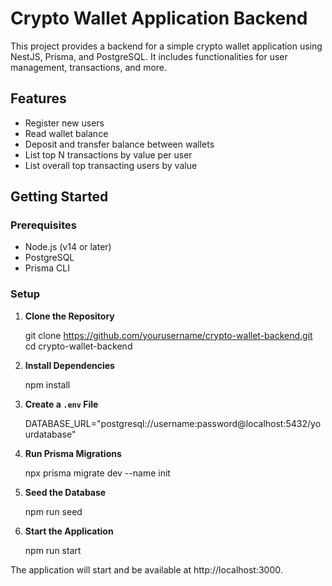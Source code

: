 # Crypto Wallet Application Backend

This project provides a backend for a simple crypto wallet application using NestJS, Prisma, and PostgreSQL. It includes functionalities for user management, transactions, and more.

## Features

- Register new users
- Read wallet balance
- Deposit and transfer balance between wallets
- List top N transactions by value per user
- List overall top transacting users by value

## Getting Started

### Prerequisites

- Node.js (v14 or later)
- PostgreSQL
- Prisma CLI

### Setup

1. **Clone the Repository**

   
   git clone https://github.com/yourusername/crypto-wallet-backend.git
   cd crypto-wallet-backend
   

2. **Install Dependencies**

   
   npm install
   

3. **Create a `.env` File**

   
   DATABASE_URL="postgresql://username:password@localhost:5432/yourdatabase"
   

4. **Run Prisma Migrations**

   
   npx prisma migrate dev --name init
   

5. **Seed the Database**

   
   npm run seed
   

6. **Start the Application**

   
   npm run start
   

The application will start and be available at http://localhost:3000.

